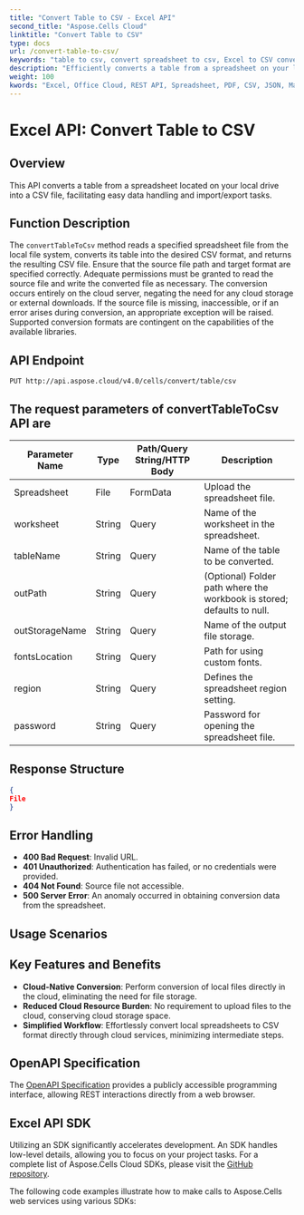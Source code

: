 ```yaml
---
title: "Convert Table to CSV - Excel API"
second_title: "Aspose.Cells Cloud"
linktitle: "Convert Table to CSV"
type: docs
url: /convert-table-to-csv/
keywords: "table to csv, convert spreadsheet to csv, Excel to CSV conversion, CSV file generation, cloud-based file conversion"
description: "Efficiently converts a table from a spreadsheet on your local drive to a CSV file using our API."
weight: 100
kwords: "Excel, Office Cloud, REST API, Spreadsheet, PDF, CSV, JSON, Markdown, Match all blank cells in an Excel worksheet, Table to CSV, Local to Cloud Conversion"
---
```


# **Excel API: Convert Table to CSV**

## **Overview**

This API converts a table from a spreadsheet located on your local drive into a CSV file, facilitating easy data handling and import/export tasks.

## **Function Description**

The `convertTableToCsv` method reads a specified spreadsheet file from the local file system, converts its table into the desired CSV format, and returns the resulting CSV file. Ensure that the source file path and target format are specified correctly. Adequate permissions must be granted to read the source file and write the converted file as necessary. The conversion occurs entirely on the cloud server, negating the need for any cloud storage or external downloads. If the source file is missing, inaccessible, or if an error arises during conversion, an appropriate exception will be raised. Supported conversion formats are contingent on the capabilities of the available libraries.

## **API Endpoint**

```http
PUT http://api.aspose.cloud/v4.0/cells/convert/table/csv
```

## The request parameters of **convertTableToCsv** API are

| Parameter Name   | Type  | Path/Query String/HTTP Body | Description                                     |
|-------------------|-------|------------------------------|-------------------------------------------------|
| Spreadsheet       | File  | FormData                     | Upload the spreadsheet file.                    |
| worksheet         | String| Query                        | Name of the worksheet in the spreadsheet.       |
| tableName         | String| Query                        | Name of the table to be converted.              |
| outPath           | String| Query                        | (Optional) Folder path where the workbook is stored; defaults to null. |
| outStorageName    | String| Query                        | Name of the output file storage.                |
| fontsLocation     | String| Query                        | Path for using custom fonts.                     |
| region            | String| Query                        | Defines the spreadsheet region setting.         |
| password          | String| Query                        | Password for opening the spreadsheet file.      |

## **Response Structure**

```json
{
File
}
```

## **Error Handling**

- **400 Bad Request**: Invalid URL.
- **401 Unauthorized**: Authentication has failed, or no credentials were provided.
- **404 Not Found**: Source file not accessible.
- **500 Server Error**: An anomaly occurred in obtaining conversion data from the spreadsheet.

## **Usage Scenarios**

## **Key Features and Benefits**

- **Cloud-Native Conversion**: Perform conversion of local files directly in the cloud, eliminating the need for file storage.
- **Reduced Cloud Resource Burden**: No requirement to upload files to the cloud, conserving cloud storage space.
- **Simplified Workflow**: Effortlessly convert local spreadsheets to CSV format directly through cloud services, minimizing intermediate steps.

## **OpenAPI Specification**

The [OpenAPI Specification](https://reference.aspose.cloud/cells/#/ConversionController/ConvertTableToCsv) provides a publicly accessible programming interface, allowing REST interactions directly from a web browser.

## **Excel API SDK**

Utilizing an SDK significantly accelerates development. An SDK handles low-level details, allowing you to focus on your project tasks. For a complete list of Aspose.Cells Cloud SDKs, please visit the [GitHub repository](https://github.com/aspose-cells-cloud).

The following code examples illustrate how to make calls to Aspose.Cells web services using various SDKs:
